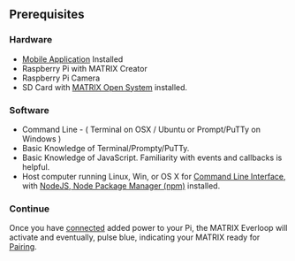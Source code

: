 ## Prerequisites

### Hardware
* [Mobile Application](../getting-started/mobile-applications.md) Installed
* Raspberry Pi with MATRIX Creator
* Raspberry Pi Camera
* SD Card with [MATRIX Open System](installation.md) installed.

### Software
* Command Line - ( Terminal on OSX / Ubuntu or Prompt/PuTTy on Windows )
* Basic Knowledge of Terminal/Prompty/PuTTy.
* Basic Knowledge of JavaScript. Familiarity with events and callbacks is helpful.
* Host computer running Linux, Win, or OS X for [Command Line Interface](../overview/cli.md), with [NodeJS, Node Package Manager (npm)](https://nodejs.org/en/download/) installed.

### Continue
Once you have [connected](../device-setup) added power to your Pi, the MATRIX Everloop will activate and eventually, pulse blue, indicating your MATRIX ready for [Pairing](../getting-started/pairing).
